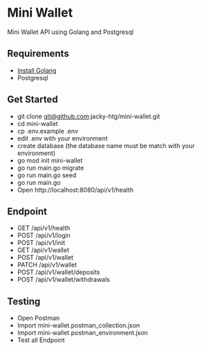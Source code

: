 # Mini Wallet

Mini Wallet API using Golang and Postgresql

## Requirements
- [Install Golang](https://golang.org/doc/install)
- Postgresql

## Get Started
- git clone git@github.com:jacky-htg/mini-wallet.git
- cd mini-wallet
- cp .env.example .env
- edit .env with your environment
- create database (the database name must be match with your environment)
- go mod init mini-wallet
- go run main.go migrate
- go run main.go seed
- go run main.go
- Open http://localhost:8080/api/v1/health

## Endpoint
- GET /api/v1/health
- POST /api/v1/login
- POST /api/v1/init
- GET /api/v1/wallet
- POST /api/v1/wallet
- PATCH /api/v1/wallet
- POST /api/v1/wallet/deposits
- POST /api/v1/wallet/withdrawals

## Testing
- Open Postman 
- Import mini-wallet.postman_collection.json 
- Import mini-wallet.postman_environment.json
- Test all Endpoint 
